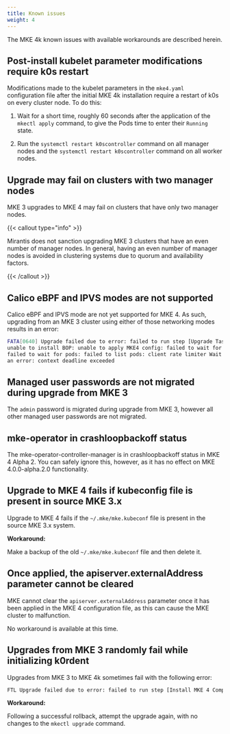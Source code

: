 ```yaml
---
title: Known issues
weight: 4
---
```


The MKE 4k known issues with available workarounds are described herein.

<!--- [BOP-2046] -->

## Post-install kubelet parameter modifications require k0s restart

Modifications made to the kubelet parameters in the `mke4.yaml` configuration
file after the initial MKE 4k installation require a restart of k0s on every
cluster node. To do this:

1. Wait for a short time, roughly 60 seconds after the application of the
   `mkectl apply` command, to give the Pods time to enter their `Running` state.

2. Run the `systemctl restart k0scontroller` command on all manager nodes and
   the  `systemctl restart k0scontroller` command on all worker nodes.

<!--- [BOP-2030] -->

## Upgrade may fail on clusters with two manager nodes

MKE 3 upgrades to MKE 4 may fail on clusters that have only two manager nodes.

{{< callout type="info" >}}

Mirantis does not sanction upgrading MKE 3 clusters that have an even number of
manager nodes. In general, having an even number of manager nodes is avoided in
clustering systems due to quorum and availability factors.

{{< /callout >}}

<!--- [BOP-898][BOP-899] -->

## Calico eBPF and IPVS modes are not supported

Calico eBPF and IPVS mode are not yet supported for MKE 4. As such, upgrading
from an MKE 3 cluster using either of those networking modes results in an
error:

```sh
FATA[0640] Upgrade failed due to error: failed to run step [Upgrade Tasks]:
unable to install BOP: unable to apply MKE4 config: failed to wait for pods:
failed to wait for pods: failed to list pods: client rate limiter Wait returned
an error: context deadline exceeded
```

<!--- [BOP-947] -->

## Managed user passwords are not migrated during upgrade from MKE 3

The `admin` password is migrated during upgrade from MKE 3, however all other
managed user passwords are not migrated.

<!--- [BOP-964] -->

## mke-operator in crashloopbackoff status

The mke-operator-controller-manager is in crashloopbackoff status in MKE 4
Alpha 2. You can safely ignore this, however, as it has no effect on MKE
4.0.0-alpha.2.0 functionality.

<!--- [BOP-891] -->

## Upgrade to MKE 4 fails if kubeconfig file is present in source MKE 3.x

Upgrade to MKE 4 fails if the `~/.mke/mke.kubeconf` file is present in the
source MKE 3.x system.

**Workaround:**

Make a backup of the old `~/.mke/mke.kubeconf` file and then delete it.

<!--- [BOP-1528] -->

## Once applied, the apiserver.externalAddress parameter cannot be cleared

MKE cannot clear the `apiserver.externalAddress` parameter once it has been
applied in the MKE 4 configuration file, as this can cause the MKE cluster to
malfunction.

No workaround is available at this time.

<!--- [BOP-2063] -->

## Upgrades from MKE 3 randomly fail while initializing k0rdent

Upgrades from MKE 3 to MKE 4k sometimes fail with the following error:

```bash
FTL Upgrade failed due to error: failed to run step [Install MKE 4 Components]: unable to initialize k0rdent after upgrading to mke4: failed to wait for KCM Manager to be ready: failed to wait for KCM Manager deployment to be ready: context deadline exceeded
```

**Workaround:**

Following a successful rollback, attempt the upgrade again, with no changes to the `mkectl upgrade` command.
